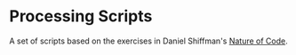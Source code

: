 # Processing Scripts

A set of scripts based on the exercises in Daniel Shiffman's [Nature of Code](https://natureofcode.com/).
